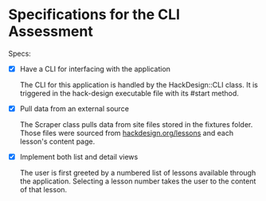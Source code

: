 # Specifications for the CLI Assessment

Specs:

- [x] Have a CLI for interfacing with the application

  The CLI for this application is handled by the HackDesign::CLI class.
It is triggered in the hack-design executable file with its #start method.


- [x] Pull data from an external source

  The Scraper class pulls data from site files stored in the fixtures folder.
Those files were sourced from [hackdesign.org/lessons](hackdesign.org/lessons)
and each lesson's content page.


- [x] Implement both list and detail views

  The user is first greeted by a numbered list of lessons available
through the application. Selecting a lesson number takes the user
to the content of that lesson.
